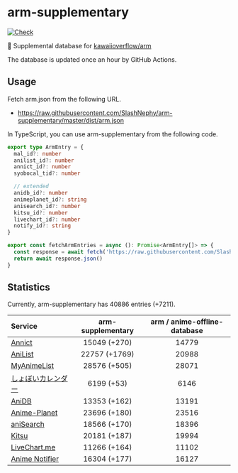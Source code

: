 # arm-supplementary

[![Check](https://github.com/SlashNephy/arm-supplementary/actions/workflows/check-node.yml/badge.svg)](https://github.com/SlashNephy/arm-supplementary/actions/workflows/check-node.yml)

💊 Supplemental database for [kawaiioverflow/arm](https://github.com/kawaiioverflow/arm)

The database is updated once an hour by GitHub Actions.

## Usage

Fetch arm.json from the following URL.

- https://raw.githubusercontent.com/SlashNephy/arm-supplementary/master/dist/arm.json

In TypeScript, you can use arm-supplementary from the following code.

```TypeScript
export type ArmEntry = {
  mal_id?: number
  anilist_id?: number
  annict_id?: number
  syobocal_tid?: number

  // extended
  anidb_id?: number
  animeplanet_id?: string
  anisearch_id?: number
  kitsu_id?: number
  livechart_id?: number
  notify_id?: string
}

export const fetchArmEntries = async (): Promise<ArmEntry[]> => {
  const response = await fetch('https://raw.githubusercontent.com/SlashNephy/arm-supplementary/master/dist/arm.json')
  return await response.json()
}
```

## Statistics

Currently, arm-supplementary has 40886 entries (+7211).

| Service                                     | arm-supplementary | arm / anime-offline-database |
| :------------------------------------------ | :---------------: | :--------------------------: |
| [Annict](https://annict.com)                |   15049 (+270)    |            14779             |
| [AniList](https://anilist.co)               |   22757 (+1769)   |            20988             |
| [MyAnimeList](https://myanimelist.net)      |   28576 (+505)    |            28071             |
| [しょぼいカレンダー](https://cal.syoboi.jp) |    6199 (+53)     |             6146             |
| [AniDB](https://anidb.net)                  |   13353 (+162)    |            13191             |
| [Anime-Planet](https://anime-planet.com)    |   23696 (+180)    |            23516             |
| [aniSearch](https://anisearch.com)          |   18566 (+170)    |            18396             |
| [Kitsu](https://kitsu.io)                   |   20181 (+187)    |            19994             |
| [LiveChart.me](https://livechart.me)        |   11266 (+164)    |            11102             |
| [Anime Notifier](https://notify.moe)        |   16304 (+177)    |            16127             |
